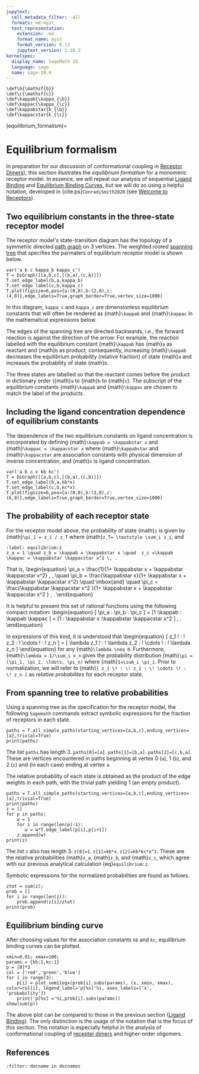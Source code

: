 ```yaml
---
jupytext:
  cell_metadata_filter: -all
  formats: md:myst
  text_representation:
    extension: .md
    format_name: myst
    format_version: 0.13
    jupytext_version: 1.10.3
kernelspec:
  display_name: SageMath 10
  language: sage
  name: sage-10.0
---
```


```{math}
\def\b{\mathsf{b}}
\def\c{\mathsf{c}}
\def\kappab{\kappa_{\b}}
\def\kappac{\kappa_{\c}}
\def\kappabstar{k_{\b}}
\def\kappacstar{k_{\c}}
```


(equilibrium_formalism)=
# Equilibrium formalism  

In preparation for our discussion of conformational coupling in [Receptor Dimers](receptor_dimers_overview)), this section illustrates the _equilibrium formalism_ for a monomeric receptor model.  In essence, we will repeat our analysis of sequential [Ligand Binding](ligands) and [Equilibrium Binding Curves](equilibrium_binding_curves_and_rooted_spanning_trees), but we will do so using a helpful notation, developed in {cite:ps}`ConradiSmith2020` (see [Welcome to Receptors](welcome_to_receptors)).

## Two equilibrium constants in the three-state receptor model

The receptor model's state-transition diagram has the topology of a symmetric directed [path graph](example_graphs:path_graph) on 3 vertices. The weighted rooted [spanning tree](https://en.wikipedia.org/wiki/Spanning_tree) that specifies the parmaters of equilibrium receptor model is shown below.

```{code-cell}
var('a b c kappa_b kappa_c')
T = DiGraph([[a,b,c],[(b,a),(c,b)]])
T.set_edge_label(b,a,kappa_b)
T.set_edge_label(c,b,kappa_c)
T.plot(figsize=6,pos={a:(0,0),b:(2,0),c:(4,0)},edge_labels=True,graph_border=True,vertex_size=1000)
```

In this diagram, `kappa_c` and `kappa_c` are dimensionless equilibrium constants that will often be rendered as  {math}`\kappab` and {math}`\kappac` in the mathematical expressions below.

The edges of the spanning tree are directed backwards, i.e., the forward reaction is against the direction of the arrow.  For example, the reaction labelled with the equilibrium constant {math}`\kappab` has {math}`a` as reactant and {math}`b` as product; consequently, increasing {math}`\kappab` decreases the equilibrium probability (relative fraction) of state {math}`a` and increases the probability of state {math}`b`.

The three states are labelled so that the reactant comes before the product in dictionary order ({math}`a` to {math}`b` to {math}`c`).  The subscript of the equilibrium constants {math}`\kappab` and {math}`\kappac` are chosen to match the label of the _products_.

## Including the ligand concentration dependence of equilibrium constants 

The dependence of the two equilibrium constants on ligand concentration is encorporated by defining {math}`\kappab = \kappabstar x` and {math}`\kappac = \kappacstar x` where {math}`\kappabstar` and {math}`\kappacstar` are association constants with physical dimension of inverse concentration, and {math}`x` is ligand concentration.  

```{code-cell}
var('a b c x kb kc')
T = DiGraph([[a,b,c],[(b,a),(c,b)]])
T.set_edge_label(b,a,kb*x)
T.set_edge_label(c,b,kc*x)
T.plot(figsize=6,pos={a:(0,0),b:(3,0),c:(6,0)},edge_labels=True,graph_border=True,vertex_size=1000)
```

## The probability of each receptor state 

For the receptor model above, the probability of state {math}`i` is given by
{math}`\pi_i = z_i / z_T` where  {math}`z_T= \textstyle \sum_i z_i`, and 

```{math}
:label: equilibrium:z
z_a = 1 \quad z_b = \kappab = \kappabstar x \quad  z_c =\kappab \kappac = \kappabstar \kappacstar x^2 \, .
```
That is,
\begin{equation}
\pi_a =  \frac{1}{1+ \kappabstar x  +  \kappabstar \kappacstar x^2} \, ,  \quad \pi_b =  \frac{\kappabstar x}{1+ \kappabstar x +  \kappabstar  \kappacstar x^2}   \quad \mbox{and}  \quad \pi_c = \frac{\kappabstar  \kappacstar x^2 }{1+ \kappabstar x +  \kappabstar \kappacstar x^2 }  \, .
\end{equation}

It is helpful to  present this set of rational functions using the following compact notation:
\begin{equation}
 [ \pi_a  :  \pi_b :  \pi_c ] = [1 :\kappab : \kappab \kappac ]  = [1 : \kappabstar x :\kappabstar \kappacstar x^2  ] \,  .
\end{equation}

In expressions of this kind,  it is understood that
\begin{equation}
[ z_1 \! : \! z_2 : \! \cdots \! : \! z_n ] = [ \lambda z_1 \! : \! \lambda  z_2 : \! \cdots \! : \! \lambda  z_n ]
\end{equation}
for any {math}`\lambda \neq 0`.  Furthermore, {math}`\lambda = 1/\sum_i x_n` gives the probability distribution {math}`\pi = (\pi_1, \pi_2, \ldots, \pi_n)` where {math}`1=\sum_i \pi_i`.  Prior to normalization, we will refer to {math}`[ z_1 \! : \! z_2 : \! \cdots \! : \! z_n ]` as _relative probabilites_ for each receptor state.


## From spanning tree to relative probabilities

Using a spanning tree as the specification for the receptor model, the following `Sagemath` commands extract symbolic expressions for the fraction of receptors in each state.

```{code-cell}
paths = T.all_simple_paths(starting_vertices=[a,b,c],ending_vertices=[a],trivial=True)
print(paths)
```
The list `paths` has length 3. `paths[0]=[a]`.  `paths[1]=[b,a]`.  `paths[2]=[c,b,a]`.  These are vertices encountered in paths beginning at vertex 0 (`a`), 1 (`b`), and 2 (`c`) and (in each case) ending at vertex `a`.

The relative probability of each state is obtained as the product of the edge weights in each path, with the trivial path yielding 1 (an empty product).

```{code-cell}
paths = T.all_simple_paths(starting_vertices=[a,b,c],ending_vertices=[a],trivial=True)
print(paths)
z = []
for p in paths:
    w = 1
    for i in range(len(p)-1):
       w = w*T.edge_label(p[i],p[i+1])
    z.append(w)
print(z)
```
The list `z` also has length 3.  `z[0]=1`.  `z[1]=kb*x`.  `z[2]=kb*kc*x^2`.  These are the relative probabilities {math}`z_a`, {math}`z_b`, and {math}`z_c`, which agree with our previous analytical calculation {eq}`equilibrium:z`.

Symbolic expressions for the normalized probabilities are found as follows.

```{code-cell}
ztot = sum(z);
prob = []
for i in range(len(z)):
    prob.append(z[i]/ztot)
print(prob)
```

## Equilibrium binding curve

After choosing values for the association constants `kb` and `kc`, equilibrium binding curves can be plotted.

```{code-cell}
xmin=0.01; xmax=100;
params = {kb:1,kc:1}
p = [0]*3
col = ['red','green','blue']
for i in range(3):
    p[i] = plot_semilogx(prob[i].subs(params), (x, xmin, xmax), color=col[i], legend_label='p[%s]'%i, axes_labels=['x', 'probability'])
    print('p[%s] ='%i,prob[i].subs(params))
show(sum(p))
```

The above plot can be compared to those in the previous section ([Ligand Binding](ligands)). The only distinction is the usage of the notation that is the focus of this section. This notation is especially helpful in the analysis of conformational coupling of [recepter dimers](receptor_dimers_overview) and higher-order oligomers.


## References

```{bibliography}
:filter: docname in docnames
```


